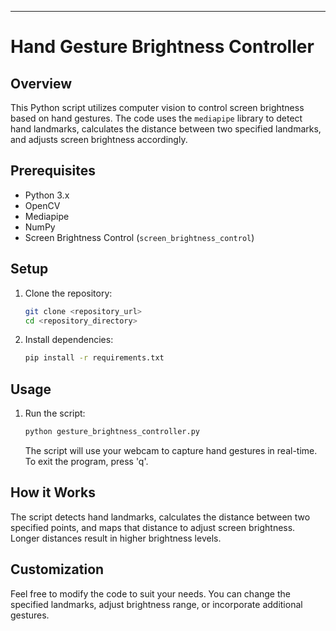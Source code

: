 ---

# Hand Gesture Brightness Controller

## Overview

This Python script utilizes computer vision to control screen brightness based on hand gestures. The code uses the `mediapipe` library to detect hand landmarks, calculates the distance between two specified landmarks, and adjusts screen brightness accordingly.

## Prerequisites

- Python 3.x
- OpenCV
- Mediapipe
- NumPy
- Screen Brightness Control (`screen_brightness_control`)

## Setup

1. Clone the repository:

   ```bash
   git clone <repository_url>
   cd <repository_directory>
   ```

2. Install dependencies:

   ```bash
   pip install -r requirements.txt
   ```

## Usage

1. Run the script:

   ```bash
   python gesture_brightness_controller.py
   ```

   The script will use your webcam to capture hand gestures in real-time. To exit the program, press 'q'.

## How it Works

The script detects hand landmarks, calculates the distance between two specified points, and maps that distance to adjust screen brightness. Longer distances result in higher brightness levels.

## Customization

Feel free to modify the code to suit your needs. You can change the specified landmarks, adjust brightness range, or incorporate additional gestures.


